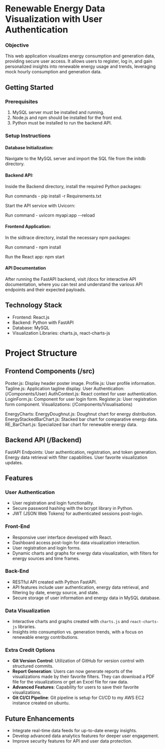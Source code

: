 # Renewable Energy Data Visualization with User Authentication

### Objective

This web application visualizes energy consumption and generation data, providing secure user access. It allows users to register, log in, and gain personalized insights into renewable energy usage and trends, leveraging mock hourly consumption and generation data.

## Getting Started

### Prerequisites

1. MySQL server must be installed and running.
2. Node.js and npm should be installed for the front end.
3. Python must be installed to run the backend API.

### Setup Instructions

#### Database Initialization:

Navigate to the MySQL server and import the SQL file from the initdb directory.

#### Backend API:

Inside the Backend directory, install the required Python packages:

Run commands - 
pip install -r Requirements.txt

Start the API service with Uvicorn:

Run command - uvicorn myapi:app --reload

#### Frontend Application:

In the sidtrace directory, install the necessary npm packages:

Run command -
npm install

Run the React app:
npm start

#### API Documentation

After running the FastAPI backend, visit /docs for interactive API documentation, where you can test and understand the various API endpoints and their expected payloads.

## Technology Stack

- Frontend: React.js
- Backend: Python with FastAPI
- Database: MySQL
- Visualization Libraries: charts.js, react-charts-js

# Project Structure

## Frontend Components (/src)

Poster.js: Display header poster image.
Profile.js: User profile information.
Tagline.js: Application tagline display.
User Authentication: (/Components/User)
AuthContext.js: React context for user authentication.
LoginForm.js: Component for user login form.
Register.js: User registration form component.
Visualizations: (/Components/Visualisations)

EnergyCharts:
EnergyDoughnut.js: Doughnut chart for energy distribution.
EnergyStackedBarChart.js: Stacked bar chart for comparative energy data.
RE_BarChart.js: Specialized bar chart for renewable energy data.

## Backend API (/Backend)

FastAPI Endpoints:
User authentication, registration, and token generation.
Energy data retrieval with filter capabilities.
User favorite visualization updates.

## Features

### User Authentication

- User registration and login functionality.
- Secure password hashing with the bcrypt library in Python.
- JWT (JSON Web Tokens) for authenticated sessions post-login.

### Front-End

- Responsive user interface developed with React.
- Dashboard access post-login for data visualization interaction.
- User registration and login forms.
- Dynamic charts and graphs for energy data visualization, with filters for energy sources and time frames.

### Back-End

- RESTful API created with Python FastAPI.
- API features include user authentication, energy data retrieval, and filtering by date, energy source, and state.
- Secure storage of user information and energy data in MySQL database.

### Data Visualization

- Interactive charts and graphs created with `charts.js` and `react-charts-js` libraries.
- Insights into consumption vs. generation trends, with a focus on renewable energy contributions.

### Extra Credit Options

- **Git Version Control**: Utilization of GitHub for version control with structured commits.
- **Report Generation**: Users can now generate reports of the visualizations made by their favorite filters. They can download a PDF file for the visualizations or get an Excel file for raw data.
- **Advanced Features**: Capability for users to save their favorite visualizations.
- **Git CI/CI Pipeline**: Git pipeline is setup for CI/CD to my AWS EC2 instance created on ubuntu.

## Future Enhancements

- Integrate real-time data feeds for up-to-date energy insights.
- Develop advanced data analytics features for deeper user engagement.
- Improve security features for API and user data protection.
